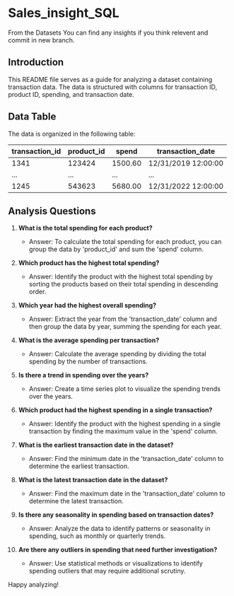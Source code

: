 # Sales_insight_SQL
From the Datasets You can find any insights if you think relevent and commit in new branch.
## Introduction
This README file serves as a guide for analyzing a dataset containing transaction data. The data is structured with columns for transaction ID, product ID, spending, and transaction date.

## Data Table
The data is organized in the following table:

| transaction_id | product_id | spend   | transaction_date       |
|--------------- |------------|---------|------------------------|
| 1341          | 123424     | 1500.60 | 12/31/2019 12:00:00   |
| ...           | ...        | ...     | ...                    |
| 1245          | 543623     | 5680.00 | 12/31/2022 12:00:00   |

## Analysis Questions

1. **What is the total spending for each product?**
   - Answer: To calculate the total spending for each product, you can group the data by 'product_id' and sum the 'spend' column.

2. **Which product has the highest total spending?**
   - Answer: Identify the product with the highest total spending by sorting the products based on their total spending in descending order.

3. **Which year had the highest overall spending?**
   - Answer: Extract the year from the 'transaction_date' column and then group the data by year, summing the spending for each year.

4. **What is the average spending per transaction?**
   - Answer: Calculate the average spending by dividing the total spending by the number of transactions.

5. **Is there a trend in spending over the years?**
   - Answer: Create a time series plot to visualize the spending trends over the years.

6. **Which product had the highest spending in a single transaction?**
   - Answer: Identify the product with the highest spending in a single transaction by finding the maximum value in the 'spend' column.

7. **What is the earliest transaction date in the dataset?**
   - Answer: Find the minimum date in the 'transaction_date' column to determine the earliest transaction.

8. **What is the latest transaction date in the dataset?**
   - Answer: Find the maximum date in the 'transaction_date' column to determine the latest transaction.

9. **Is there any seasonality in spending based on transaction dates?**
   - Answer: Analyze the data to identify patterns or seasonality in spending, such as monthly or quarterly trends.

10. **Are there any outliers in spending that need further investigation?**
    - Answer: Use statistical methods or visualizations to identify spending outliers that may require additional scrutiny.


Happy analyzing!

